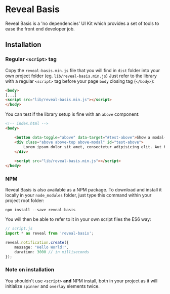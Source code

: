 # Reveal Basis

Reveal Basis is a 'no dependencies' UI Kit which provides a set of tools to ease the front end developer job.

## Installation

### Regular `<script>` tag

Copy the `reveal-basis.min.js` file that you will find in `dist` folder into your own project folder (eg. `lib/reveal-basis.min.js`)
Just refer to the library with a regular `<script>` tag before your page `body` closing tag (`</body>`):
```html
<body>
[...]
<script src="lib/reveal-basis.min.js"></script>
</body>
```

You can test if the library setup is fine with an `above` component:
```html
<!-- index.html -->
<body>

    <button data-toggle="above" data-target="#test-above">Show a modal-ipsum</button>
    <div class="above above-top above-modal" id="test-above">
        Lorem ipsum dolor sit amet, consectetur adipisicing elit. Aut beatae, ex maiores minus nesciunt provident quos vitae voluptatem. Distinctio dolor, explicabo iste minus molestiae ullam vero! Adipisci provident reiciendis veniam.
    </div>
    
    <script src="lib/reveal-basis.min.js"></script>
</body>
```

### NPM

Reveal Basis is also available as a NPM package.
To download and install it locally in your `node_modules` folder, just type this command within your project root folder:

`npm install --save reveal-basis`

You will then be able to refer to it in your own script files the ES6 way:
```typescript
// script.js
import * as reveal from 'reveal-basis';

reveal.notification.create({
    message: "Hello World!",
    duration: 3000 // in milliseconds
});

```

### Note on installation

You shouldn't use `<script>` **and** NPM install, both in your project as it will initialize `spinner` and `overlay` elements twice.
